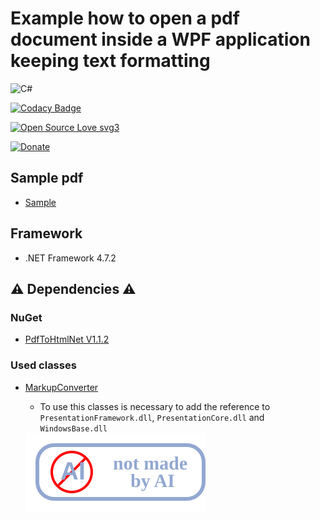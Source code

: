 # Example how to open a pdf document inside a WPF application keeping text formatting

![C#](https://img.shields.io/badge/c%23-%23239120.svg?style=for-the-badge&logo=csharp&logoColor=black)

[![Codacy Badge](https://app.codacy.com/project/badge/Grade/49ab64b162424237aaf650494870c7b3)](https://app.codacy.com/gh/R0mb0/Example_how_to_open_a_pdf_document_inside_a_WPF_application/dashboard?utm_source=gh&utm_medium=referral&utm_content=&utm_campaign=Badge_grade)

[![Open Source Love svg3](https://badges.frapsoft.com/os/v3/open-source.svg?v=103)](https://github.com/R0mb0/Example_how_to_open_a_pdf_document_inside_a_WPF_application)

[![Donate](https://img.shields.io/badge/PayPal-Donate%20to%20Author-blue.svg)](http://paypal.me/R0mb0)

## Sample pdf

- [Sample](https://pdfobject.com/pdf/sample.pdf)

## Framework

- .NET Framework 4.7.2

## ⚠️ Dependencies ⚠️

### NuGet

- [PdfToHtmlNet V1.1.2](https://github.com/kerajel/PdfToHtmlNet)

### Used classes

- [MarkupConverter](https://github.com/mmanela/MarkupConverter)
  - To use this classes is necessary to add the reference to `PresentationFramework.dll`, `PresentationCore.dll` and `WindowsBase.dll`

  <picture>
    <source media="(prefers-color-scheme: dark)"srcset="https://github.com/R0mb0/Not_made_by_AI/blob/main/Badge/SVG/NotMadeByAIDark.svg">
    <source media="(prefers-color-scheme: light)"srcset="https://github.com/R0mb0/Not_made_by_AI/blob/main/Badge/SVG/NotMadeByAILight.svg">
    <img alt="Not made by AI" src="https://github.com/R0mb0/Not_made_by_AI/blob/main/Badge/SVG/NotMadeByAIDefault.svg">
  </picture>
